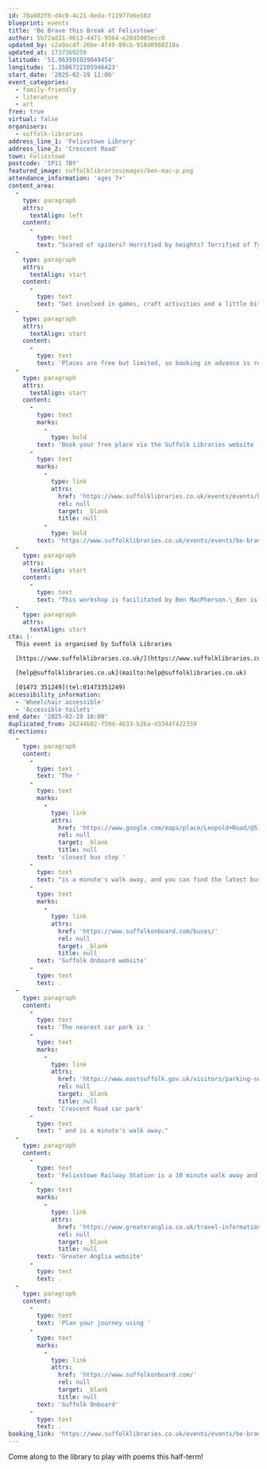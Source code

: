 ```yaml
---
id: 78a802f6-d4c0-4c21-8eda-f11977e6e583
blueprint: events
title: 'Be Brave this Break at Felixstowe'
author: 5b72ad31-9613-4471-9564-e28d5005ecc0
updated_by: c2a9acd7-26be-4f49-89cb-918d0960210a
updated_at: 1737369259
latitude: '51.963591029049454'
longitude: '1.3506722105946423'
start_date: '2025-02-19 11:00'
event_categories:
  - family-friendly
  - literature
  - art
free: true
virtual: false
organisers:
  - suffolk-libraries
address_line_1: 'Felixstowe Library'
address_line_2: 'Crescent Road'
town: Felixstowe
postcode: 'IP11 7BY'
featured_image: suffolklibrariesimages/ben-mac-p.png
attendance_information: 'ages 7+'
content_area:
  -
    type: paragraph
    attrs:
      textAlign: left
    content:
      -
        type: text
        text: "Scared of spiders? Horrified by heights? Terrified of Tyrannosaurus Rexes? Bring along your worst fears and together we will make them things we can easily overcome.\_"
  -
    type: paragraph
    attrs:
      textAlign: start
    content:
      -
        type: text
        text: "Get involved in games, craft activities and a little bit of writing as we face our fears this half term break. Workshops last 45 minutes and start at\_11AM 1.30PM and 3.15PM.\_Suitable for children aged 7+. Children must be accompanied by a responsible grown-up."
  -
    type: paragraph
    attrs:
      textAlign: start
    content:
      -
        type: text
        text: 'Places are free but limited, so booking in advance is recommended.'
  -
    type: paragraph
    attrs:
      textAlign: start
    content:
      -
        type: text
        marks:
          -
            type: bold
        text: 'Book your free place via the Suffolk Libraries website - '
      -
        type: text
        marks:
          -
            type: link
            attrs:
              href: 'https://www.suffolklibraries.co.uk/events/events/be-brave-this-break-at-felixstowe'
              rel: null
              target: _blank
              title: null
          -
            type: bold
        text: 'https://www.suffolklibraries.co.uk/events/events/be-brave-this-break-at-felixstowe'
  -
    type: paragraph
    attrs:
      textAlign: start
    content:
      -
        type: text
        text: "This workshop is facilitated by Ben MacPherson.\_Ben is a playful poet and performer who makes work for all ages. He’s been heard on BBC Radio 2, 4extra and BBC Radio Suffolk. You might have seen him live at Latitude, the Edinburgh Fringe Festival or at any other number of live arts events around the country. Hist first book Serious Nonsense for Terribly Grown-Up People came out in 2023 with his follow up Serious Nonsense for the Unbearably Festive following in Autumn 2024. He believes poetry is for everyone and when he isn’t writing and rhyming can be found playing with Lego.\_"
  -
    type: paragraph
    attrs:
      textAlign: start
cta: |-
  This event is organised by Suffolk Libraries

  [https://www.suffolklibraries.co.uk/](https://www.suffolklibraries.co.uk/) 

  [help@suffolklibraries.co.uk](mailto:help@suffolklibraries.co.uk)

  [01473 351249](tel:01473351249)
accessibility_information:
  - 'Wheelchair accessible'
  - 'Accessible toilets'
end_date: '2025-02-19 16:00'
duplicated_from: 26244b02-f50d-4633-b2ba-d3344f422339
directions:
  -
    type: paragraph
    content:
      -
        type: text
        text: 'The '
      -
        type: text
        marks:
          -
            type: link
            attrs:
              href: 'https://www.google.com/maps/place/Leopold+Road/@51.9634239,1.3477699,17z/data=!4m23!1m16!4m15!1m6!1m2!1s0x47d9777cff0cc81f:0x9f3860b27bec7c07!2sLeopold+Road,+Felixstowe+IP11+7PD!2m2!1d1.3499852!2d51.9633712!1m6!1m2!1s0x47d9777da813e84b:0x18914f6ca1566d3b!2sFelixstowe+Library,+Crescent+Rd,+Felixstowe+IP11+7BY!2m2!1d1.3506955!2d51.9634387!3e2!3m5!1s0x47d9777cff0cc81f:0x9f3860b27bec7c07!8m2!3d51.9633712!4d1.3499852!16s%2Fg%2F1q67g9s_l?entry=ttu'
              rel: null
              target: _blank
              title: null
        text: 'closest bus stop '
      -
        type: text
        text: "is a minute's walk away, and you can find the latest bus timetables on the "
      -
        type: text
        marks:
          -
            type: link
            attrs:
              href: 'https://www.suffolkonboard.com/buses/'
              rel: null
              target: _blank
              title: null
        text: 'Suffolk Onboard website'
      -
        type: text
        text: .
  -
    type: paragraph
    content:
      -
        type: text
        text: 'The nearest car park is '
      -
        type: text
        marks:
          -
            type: link
            attrs:
              href: 'https://www.eastsuffolk.gov.uk/visitors/parking-services/car-parks/'
              rel: null
              target: _blank
              title: null
        text: 'Crescent Road car park'
      -
        type: text
        text: " and is a minute's walk away."
  -
    type: paragraph
    content:
      -
        type: text
        text: 'Felixstowe Railway Station is a 10 minute walk away and can find train times on the '
      -
        type: text
        marks:
          -
            type: link
            attrs:
              href: 'https://www.greateranglia.co.uk/travel-information/station-information/flx'
              rel: null
              target: _blank
              title: null
        text: 'Greater Anglia website'
      -
        type: text
        text: .
  -
    type: paragraph
    content:
      -
        type: text
        text: 'Plan your journey using '
      -
        type: text
        marks:
          -
            type: link
            attrs:
              href: 'https://www.suffolkonboard.com/'
              rel: null
              target: _blank
              title: null
        text: 'Suffolk Onboard'
      -
        type: text
        text: .
booking_link: 'https://www.suffolklibraries.co.uk/events/events/be-brave-this-break-at-felixstowe'
---
```

Come along to the library to play with poems this half-term!